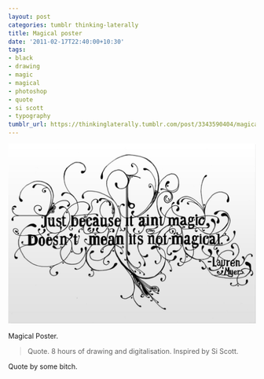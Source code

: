 ```yaml
---
layout: post
categories: tumblr thinking-laterally
title: Magical poster
date: '2011-02-17T22:40:00+10:30'
tags:
- black
- drawing
- magic
- magical
- photoshop
- quote
- si scott
- typography
tumblr_url: https://thinkinglaterally.tumblr.com/post/3343590404/magical-poster-quote-8-hours-of-drawing-and
---
```

 ![](/content/images/tumblr/thinking-laterally/tumblr_lgrggzKIl41qh9he3o1_1280.jpg)  

Magical Poster.

> Quote. 8 hours of drawing and digitalisation. Inspired by Si Scott.

Quote by some bitch.

